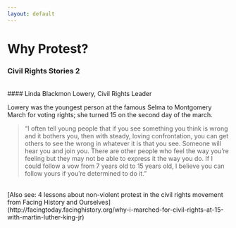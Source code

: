 ```yaml
---
layout: default
---
```


Why Protest?
============
### Civil Rights Stories 2
<br>
#### Linda Blackmon Lowery, Civil Rights Leader

Lowery was the youngest person at the famous Selma to Montgomery March for voting rights; she turned 15 on the second day of the march.
>“I often tell young people that if you see something you think is wrong and it bothers you, then with steady, loving confrontation, you can get others to see the wrong in whatever it is that you see. Someone will hear you and join you. There are other people who feel the way you’re feeling but they may not be able to express it the way you do. If I could follow a vow from 7 years old to 15 years old, I believe you can follow yours if you’re determined to do it.” 

<br>
[Also see: 4 lessons about non-violent protest in the civil rights movement from Facing History and Ourselves](http://facingtoday.facinghistory.org/why-i-marched-for-civil-rights-at-15-with-martin-luther-king-jr)

